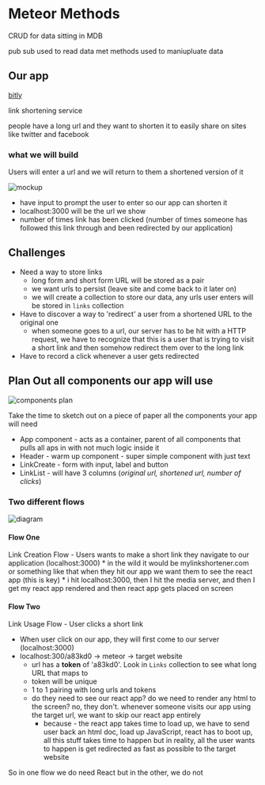 # Meteor Methods
CRUD for data sitting in MDB

pub sub used to read data
met methods used to maniupluate data

## Our app
[bitly](https://bitly.com/)

link shortening service

people have a long url and they want to shorten it to easily share on sites like twitter and facebook

### what we will build
Users will enter a url and we will return to them a shortened version of it

![mockup](https://i.imgur.com/B3wFFM5.png)

* have input to prompt the user to enter so our app can shorten it
* localhost:3000 will be the url we show
* number of times link has been clicked (number of times someone has followed this link through and been redirected by our application)

## Challenges
* Need a way to store links
    - long form and short form URL will be stored as a pair
    - we want urls to persist (leave site and come back to it later on)
    - we will create a collection to store our data, any urls user enters will be stored in `links` collection
* Have to discover a way to 'redirect' a user from a shortened URL to the original one
    - when someone goes to a url, our server has to be hit with a HTTP request, we have to recognize that this is a user that is trying to visit a short link and then somehow redirect them over to the long link
* Have to record a click whenever a user gets redirected

## Plan Out all components our app will use
![components plan](https://i.imgur.com/CXNXbnf.png)

Take the time to sketch out on a piece of paper all the components your app will need
* App component - acts as a container, parent of all components that pulls all aps in with not much logic inside it
* Header - warm up component - super simple component with just text
* LinkCreate - form with input, label and button
* LinkList - will have 3 columns (_original url, shortened url, number of clicks_)

### Two different flows
![diagram](https://i.imgur.com/6GLLMJJ.png)

#### Flow One
Link Creation Flow - Users wants to make a short link
they navigate to our application (localhost:3000)
    * in the wild it would be mylinkshortener.com or something like that
when they hit our app we want them to see the react app (this is key)
    * i hit localhost:3000, then I hit the media server, and then I get my react app rendered and then react app gets placed on screen

#### Flow Two
Link Usage Flow - User clicks a short link
* When user click on our app, they will first come to our server (localhost:3000)
* localhost:300/a83kd0 -> meteor -> target website
    - url has a **token** of 'a83kd0'. Look in `Links` collection to see what long URL that maps to
    - token will be unique
    - 1 to 1 pairing with long urls and tokens
    - do they need to see our react app? do we need to render any html to the screen? no, they don't. whenever someone visits our app using the target url, we want to skip our react app entirely
        + because - the react app takes time to load up, we have to send user back an html doc, load up JavaScript, react has to boot up, all this stuff takes time to happen but in reality, all the user wants to happen is get redirected as fast as possible to the target website

So in one flow we do need React but in the other, we do not
